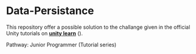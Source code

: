 # Data-Persistance

This repository offer a possible solution to the challange given in the 
official Unity tutorials on [**unity learn**](https://learn.unity.com/) (). 

Pathway: Junior Programmer (Tutorial series)
